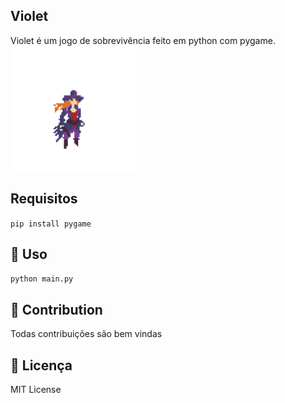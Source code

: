 ## Violet

Violet é um jogo de sobrevivência feito em python com pygame.
 <img src="assets/hunter.gif " alt="Girl in a jacket" width="200"> 

## Requisitos

```pip install pygame```

## :runner:  Uso

```python main.py```

## :raising_hand: Contribution

Todas contribuições são bem vindas

## :memo: Licença
MIT License
